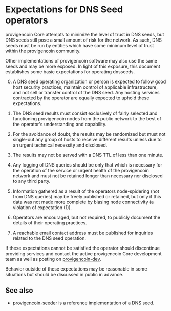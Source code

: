 Expectations for DNS Seed operators
====================================

provigencoin Core attempts to minimize the level of trust in DNS seeds,
but DNS seeds still pose a small amount of risk for the network.
As such, DNS seeds must be run by entities which have some minimum
level of trust within the provigencoin community.

Other implementations of provigencoin software may also use the same
seeds and may be more exposed. In light of this exposure, this
document establishes some basic expectations for operating dnsseeds.

0. A DNS seed operating organization or person is expected to follow good
host security practices, maintain control of applicable infrastructure,
and not sell or transfer control of the DNS seed. Any hosting services
contracted by the operator are equally expected to uphold these expectations.

1. The DNS seed results must consist exclusively of fairly selected and
functioning provigencoin nodes from the public network to the best of the
operator's understanding and capability.

2. For the avoidance of doubt, the results may be randomized but must not
single-out any group of hosts to receive different results unless due to an
urgent technical necessity and disclosed.

3. The results may not be served with a DNS TTL of less than one minute.

4. Any logging of DNS queries should be only that which is necessary
for the operation of the service or urgent health of the provigencoin
network and must not be retained longer than necessary nor disclosed
to any third party.

5. Information gathered as a result of the operators node-spidering
(not from DNS queries) may be freely published or retained, but only
if this data was not made more complete by biasing node connectivity
(a violation of expectation (1)).

6. Operators are encouraged, but not required, to publicly document the
details of their operating practices.

7. A reachable email contact address must be published for inquiries
related to the DNS seed operation.

If these expectations cannot be satisfied the operator should
discontinue providing services and contact the active provigencoin
Core development team as well as posting on
[provigencoin-dev](https://groups.google.com/forum/#!forum/provigencoin-dev).

Behavior outside of these expectations may be reasonable in some
situations but should be discussed in public in advance.

See also
----------
- [provigencoin-seeder](https://github.com/pooler/provigencoin-seeder) is a reference implementation of a DNS seed.

